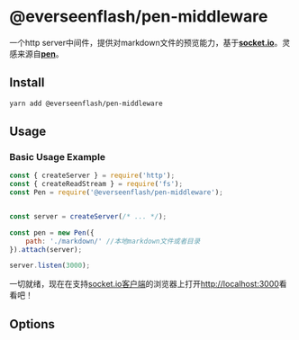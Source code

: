 # @everseenflash/pen-middleware

一个http server中间件，提供对markdown文件的预览能力，基于[**socket.io**](https://socket.io/)。灵感来源自[**pen**](https://github.com/utatti/pen)。

## Install

```bash
yarn add @everseenflash/pen-middleware
```

## Usage

### Basic Usage Example

```js
const { createServer } = require('http');
const { createReadStream } = require('fs');
const Pen = require('@everseenflash/pen-middleware');


const server = createServer(/* ... */);

const pen = new Pen({
    path: './markdown/' //本地markdown文件或者目录
}).attach(server);

server.listen(3000);
```

一切就绪，现在在支持[socket.io客户端](https://socket.io/docs/v3/client-installation/)的浏览器上打开<http://localhost:3000>看看吧！

## Options
